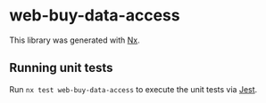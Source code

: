 # web-buy-data-access

This library was generated with [Nx](https://nx.dev).

## Running unit tests

Run `nx test web-buy-data-access` to execute the unit tests via [Jest](https://jestjs.io).

